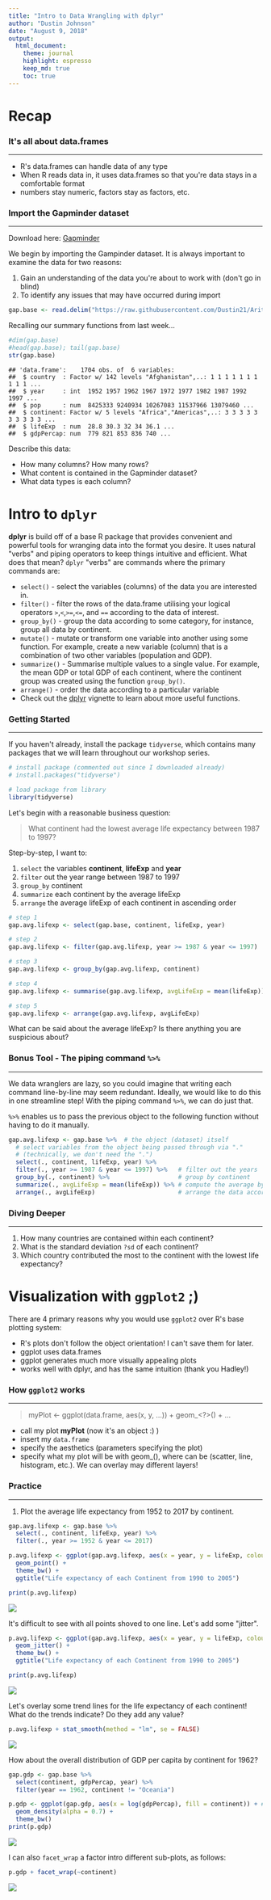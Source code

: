 ```yaml
---
title: "Intro to Data Wrangling with dplyr"
author: "Dustin Johnson"
date: "August 9, 2018"
output:
  html_document:
    theme: journal
    highlight: espresso
    keep_md: true
    toc: true
---
```


# Recap

### It's all about data.frames

---

* R's data.frames can handle data of any type
* When R reads data in, it uses data.frames so that you're data stays in a comfortable format
* numbers stay numeric, factors stay as factors, etc.


### Import the Gapminder dataset

___

Download here: [Gapminder](https://github.com/Dustin21/Aritzia/raw/master/Week1_Intro/data/gapminder.tsv)

We begin by importing the Gampinder dataset. It is always important to examine the data for two reasons:

1. Gain an understanding of the data you're about to work with (don't go in blind)
2. To identify any issues that may have occurred during import


```r
gap.base <- read.delim("https://raw.githubusercontent.com/Dustin21/Aritzia/master/Week1_Intro/data/gapminder.tsv")
```

Recalling our summary functions from last week...


```r
#dim(gap.base)
#head(gap.base); tail(gap.base)
str(gap.base)
```

```
## 'data.frame':	1704 obs. of  6 variables:
##  $ country  : Factor w/ 142 levels "Afghanistan",..: 1 1 1 1 1 1 1 1 1 1 ...
##  $ year     : int  1952 1957 1962 1967 1972 1977 1982 1987 1992 1997 ...
##  $ pop      : num  8425333 9240934 10267083 11537966 13079460 ...
##  $ continent: Factor w/ 5 levels "Africa","Americas",..: 3 3 3 3 3 3 3 3 3 3 ...
##  $ lifeExp  : num  28.8 30.3 32 34 36.1 ...
##  $ gdpPercap: num  779 821 853 836 740 ...
```

Describe this data:

* How many columns? How many rows?
* What content is contained in the Gapminder dataset?
* What data types is each column?



# Intro to `dplyr`


**dplyr** is build off of a base R package that provides convenient and powerful tools for wranging data into the format you desire. It uses natural "verbs" and piping operators to keep things intuitive and efficient. What does that mean? `dplyr` "verbs" are commands where the primary commands are:

* `select()` - select the variables (columns) of the data you are interested in.
* `filter()` - filter the rows of the data.frame utilising your logical operators `>`,`<`,`>=`,`<=`, and `==` according to the data of interest.
* `group_by()` - group the data according to some category, for instance, group all data by continent.
* `mutate()` - mutate or transform one variable into another using some function. For example, create a new variable (column) that is a combination of two other variables (population and GDP).
* `summarize()` - Summarise multiple values to a single value. For example, the mean GDP or total GDP of each continent, where the continent group was created using the function `group_by()`. 
* `arrange()` - order the data according to a particular variable
* Check out the [dplyr](http://cran.rstudio.com/web/packages/dplyr/vignettes/introduction.html) vignette to learn about more useful functions.


### Getting Started

---

If you haven't already, install the package `tidyverse`, which contains many packages that we will learn throughout our workshop series.


```r
# install package (commented out since I downloaded already)
# install.packages("tidyverse")

# load package from library
library(tidyverse)
```

Let's begin with a reasonable business question: 

> What continent had the lowest average life expectancy between 1987 to 1997?

Step-by-step, I want to:

1. `select` the variables **continent**, **lifeExp** and **year**
2. `filter` out the year range between 1987 to 1997
3. `group_by` continent
4. `summarize` each continent by the average lifeExp
5. `arrange` the average lifeExp of each continent in ascending order


```r
# step 1
gap.avg.lifexp <- select(gap.base, continent, lifeExp, year)

# step 2
gap.avg.lifexp <- filter(gap.avg.lifexp, year >= 1987 & year <= 1997)

# step 3
gap.avg.lifexp <- group_by(gap.avg.lifexp, continent)

# step 4
gap.avg.lifexp <- summarise(gap.avg.lifexp, avgLifeExp = mean(lifeExp))

# step 5
gap.avg.lifexp <- arrange(gap.avg.lifexp, avgLifeExp)
```

What can be said about the average lifeExp? Is there anything you are suspicious about?



### Bonus Tool - The piping command `%>%`

---

We data wranglers are lazy, so you could imagine that writing each command line-by-line may seem redundant. Ideally, we would like to do this in one streamline step! With the piping command `%>%`, we can do just that. 

`%>%` enables us to pass the previous object to the following function without having to do it manually.


```r
gap.avg.lifexp <- gap.base %>%  # the object (dataset) itself
  # select variables from the object being passed through via "." 
  # (technically, we don't need the ".")
  select(., continent, lifeExp, year) %>%      
  filter(., year >= 1987 & year <= 1997) %>%   # filter out the years
  group_by(., continent) %>%                   # group by continent
  summarize(., avgLifeExp = mean(lifeExp)) %>% # compute the average by the group specified above
  arrange(., avgLifeExp)                       # arrange the data according to avgLifeExp
```



### Diving Deeper

---

1. How many countries are contained within each continent?
2. What is the standard deviation `?sd` of each continent?
3. Which country contributed the most to the continent with the lowest life expectancy?



# Visualization with `ggplot2` ;)

There are 4 primary reasons why you would use `ggplot2` over R's base plotting system:

* R's plots don't follow the object orientation! I can't save them for later.
* ggplot uses data.frames
* ggplot generates much more visually appealing plots
* works well with dplyr, and has the same intuition (thank you Hadley!)


### How `ggplot2` works

---

> myPlot <- ggplot(data.frame, aes(x, y, ...)) + 
  geom_<?>() + ...
  
* call my plot **myPlot** (now it's an object :) )
* insert my `data.frame`
* specify the aesthetics (parameters specifying the plot)
* specify what my plot will be with geom_<?>(), where <?> can be (scatter, line, histogram, etc.). We can overlay may different layers!



### Practice

---

1. Plot the average life expectancy from 1952 to 2017 by continent.


```r
gap.avg.lifexp <- gap.base %>%
  select(., continent, lifeExp, year) %>%      
  filter(., year >= 1952 & year <= 2017)

p.avg.lifexp <- ggplot(gap.avg.lifexp, aes(x = year, y = lifeExp, colour = continent)) +
  geom_point() +
  theme_bw() +
  ggtitle("Life expectancy of each Continent from 1990 to 2005")

print(p.avg.lifexp)
```

![](README_files/figure-html/unnamed-chunk-6-1.png)<!-- -->

It's difficult to see with all points shoved to one line. Let's add some "jitter".


```r
p.avg.lifexp <- ggplot(gap.avg.lifexp, aes(x = year, y = lifeExp, colour = continent)) +
  geom_jitter() +
  theme_bw() +
  ggtitle("Life expectancy of each Continent from 1990 to 2005")

print(p.avg.lifexp)
```

![](README_files/figure-html/unnamed-chunk-7-1.png)<!-- -->

Let's overlay some trend lines for the life expectancy of each continent! What do the trends indicate? Do they add any value?


```r
p.avg.lifexp + stat_smooth(method = "lm", se = FALSE)
```

![](README_files/figure-html/unnamed-chunk-8-1.png)<!-- -->


How about the overall distribution of GDP per capita by continent for 1962?


```r
gap.gdp <- gap.base %>%
  select(continent, gdpPercap, year) %>%
  filter(year == 1962, continent != "Oceania")

p.gdp <- ggplot(gap.gdp, aes(x = log(gdpPercap), fill = continent)) + # why did I log gdpPercap?
  geom_density(alpha = 0.7) +
  theme_bw()
print(p.gdp)
```

![](README_files/figure-html/unnamed-chunk-9-1.png)<!-- -->

I can also `facet_wrap` a factor intro different sub-plots, as follows:


```r
p.gdp + facet_wrap(~continent)
```

![](README_files/figure-html/unnamed-chunk-10-1.png)<!-- -->
